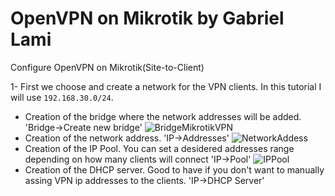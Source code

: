 # OpenVPN on Mikrotik by Gabriel Lami
Configure OpenVPN on Mikrotik(Site-to-Client)

1- First we choose and create a network for the VPN clients. In this tutorial I will use `192.168.30.0/24`.

 - Creation of the bridge where the network addresses will be added. 'Bridge->Create new bridge'
![BridgeMikrotikVPN](https://user-images.githubusercontent.com/44748406/192095424-419f230b-a815-4f8e-9ee6-553b7cc6f7d7.png)
 - Creation of the network address. 'IP->Addresses'
 ![NetworkAddess](https://user-images.githubusercontent.com/44748406/192096389-b3d34e94-10e3-47ac-b85c-0b842a6c9aee.png)
 - Creation of the IP Pool. You can set a desidered addresses range depending on how many clients will connect 'IP->Pool'
 ![IPPool](https://user-images.githubusercontent.com/44748406/192096645-db55a4ac-936c-4484-8a7d-bacab0855470.png)
 - Creation of the DHCP server. Good to have if you don't want to manually assing VPN ip addresses to the clients. 'IP->DHCP Server'
